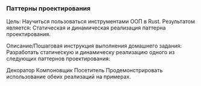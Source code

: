 ### Паттерны проектирования

Цель:
Научиться пользоваться инструментами ООП в Rust.
Результатом является:
Статическая и динамическая реализация паттерна проектирования.


Описание/Пошаговая инструкция выполнения домашнего задания:
Разработать статическую и динамическу реализацию одного из следующих паттернов проектирования:

Декоратор
Компоновщик
Посетитель
Продемонстрировать использование обеих реализаций на примерах.